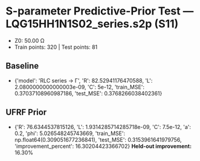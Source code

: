 # S-parameter Predictive-Prior Test — LQG15HH1N1S02_series.s2p (S11)
- Z0: 50.00 Ω
- Train points: 320  |  Test points: 81

## Baseline
- {'model': 'RLC series -> Γ', 'R': 82.52941176470588, 'L': 2.0800000000000003e-09, 'C': 5e-12, 'train_MSE': 0.37037108960987186, 'test_MSE': 0.3768266038402361}

## UFRF Prior
- {'R': 76.6344537815126, 'L': 1.9314285714285718e-09, 'C': 7.5e-12, 'a': 0.2, 'phi': 5.026548245743669, 'train_MSE': np.float64(0.309051677236841), 'test_MSE': 0.3153961641979756, 'improvement_percent': 16.30204423366702}
**Held-out improvement:** 16.30%
